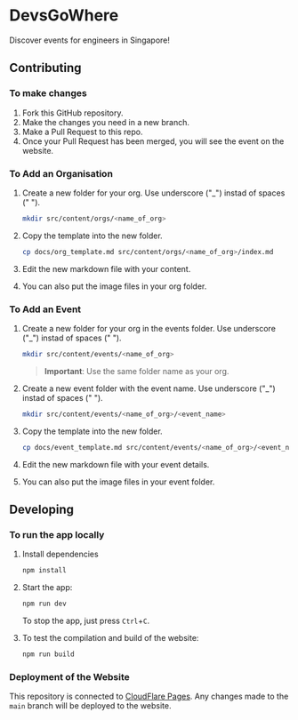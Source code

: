 # DevsGoWhere

Discover events for engineers in Singapore!

## Contributing

### To make changes

1. Fork this GitHub repository.
2. Make the changes you need in a new branch.
3. Make a Pull Request to this repo.
4. Once your Pull Request has been merged, you will see the event on the website.

### To Add an Organisation

1. Create a new folder for your org. Use underscore ("_") instad of spaces (" ").

    ```bash
    mkdir src/content/orgs/<name_of_org>
    ```

2. Copy the template into the new folder.

    ```bash
    cp docs/org_template.md src/content/orgs/<name_of_org>/index.md
    ```

3. Edit the new markdown file with your content.
4. You can also put the image files in your org folder.

### To Add an Event

1. Create a new folder for your org in the events folder. Use underscore ("_") instad of spaces (" ").

    ```bash
    mkdir src/content/events/<name_of_org>
    ```

    > **Important**: Use the same folder name as your org.

2. Create a new event folder with the event name. Use underscore ("_") instad of spaces (" ").

    ```bash
    mkdir src/content/events/<name_of_org>/<event_name>
    ```

3. Copy the template into the new folder.

    ```bash
    cp docs/event_template.md src/content/events/<name_of_org>/<event_name>/index.md
    ```

4. Edit the new markdown file with your event details.
5. You can also put the image files in your event folder.

## Developing

### To run the app locally

1. Install dependencies

    ```bash
    npm install
    ```

2. Start the app:

    ```bash
    npm run dev
    ```

    To stop the app, just press `Ctrl`+`C`.

3. To test the compilation and build of the website:

    ```bash
    npm run build
    ```

### Deployment of the Website

This repository is connected to [CloudFlare Pages](https://pages.cloudflare.com/). Any changes made to the `main` branch will be deployed to the website.